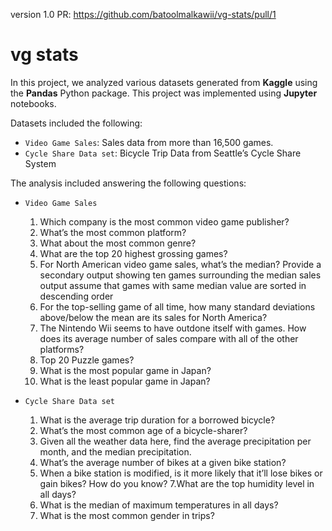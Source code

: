 version 1.0 PR: https://github.com/batoolmalkawii/vg-stats/pull/1

# vg stats

In this project, we analyzed various datasets generated from **Kaggle** using the **Pandas** Python package. 
This project was implemented using **Jupyter** notebooks.

Datasets included the following:
* `Video Game Sales`: Sales data from more than 16,500 games.
* `Cycle Share Data set`: Bicycle Trip Data from Seattle’s Cycle Share System

The analysis included answering the following questions:
* `Video Game Sales`
    1. Which company is the most common video game publisher?
    2. What’s the most common platform?
    3. What about the most common genre?
    4. What are the top 20 highest grossing games?
    5. For North American video game sales, what’s the median?
        Provide a secondary output showing ten games surrounding the median sales output
        assume that games with same median value are sorted in descending order
    6. For the top-selling game of all time, how many standard deviations above/below the mean are its sales for North America?
    7. The Nintendo Wii seems to have outdone itself with games. How does its average number of sales compare with all of the other platforms?
    8. Top 20 Puzzle games?
    9. What is the most popular game in Japan?
    10. What is the least popular game in Japan?

* `Cycle Share Data set`
    1. What is the average trip duration for a borrowed bicycle?
    2. What’s the most common age of a bicycle-sharer?
    3. Given all the weather data here, find the average precipitation per month, and the median precipitation.
    4. What’s the average number of bikes at a given bike station?
    5. When a bike station is modified, is it more likely that it’ll lose bikes or gain bikes? How do you know?
    7.What are the top humidity level in all days?
    8. What is the median of maximum temperatures in all days?
    9. What is the most common gender in trips? 


